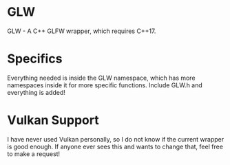 # GLW
GLW - A C++ GLFW wrapper, which requires C++17.

# Specifics
Everything needed is inside the GLW namespace, which has more namespaces inside it for more specific functions. Include GLW.h and everything is added!

# Vulkan Support
I have never used Vulkan personally, so I do not know if the current wrapper is good enough. If anyone ever sees this and wants to change that, feel free to make a request!
